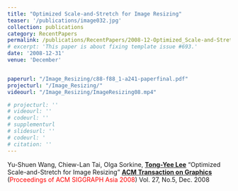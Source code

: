 ```yaml
---
title: "Optimized Scale-and-Stretch for Image Resizing"
teaser: '/publications/image032.jpg'
collection: publications
category: RecentPapers
permalink: /publications/RecentPapers/2008-12-Optimized_Scale-and-Stretch_for_Image_Resizing
# excerpt: 'This paper is about fixing template issue #693.'
date: '2008-12-31'
venue: 'December'


paperurl: "/Image_Resizing/c88-f88_1-a241-paperfinal.pdf"
projecturl: "/Image_Resizing/"
videourl: "/Image_Resizing/ImageResizing08.mp4"

# projecturl: ''
# videourl: ''
# codeurl: ''
# supplementurl
# slidesurl: ''
# codeurl: '
# citation: ''
---
```


Yu-Shuen Wang, Chiew-Lan Tai, Olga Sorkine, <strong><u>Tong-Yee Lee</u></strong> “Optimized Scale-and-Stretch for Image Resizing” <strong><u>ACM Transaction on Graphics</u></strong> (<span style="color:red">Proceedings of ACM SIGGRAPH Asia 2008</span>) Vol. 27, No.5, Dec. 2008